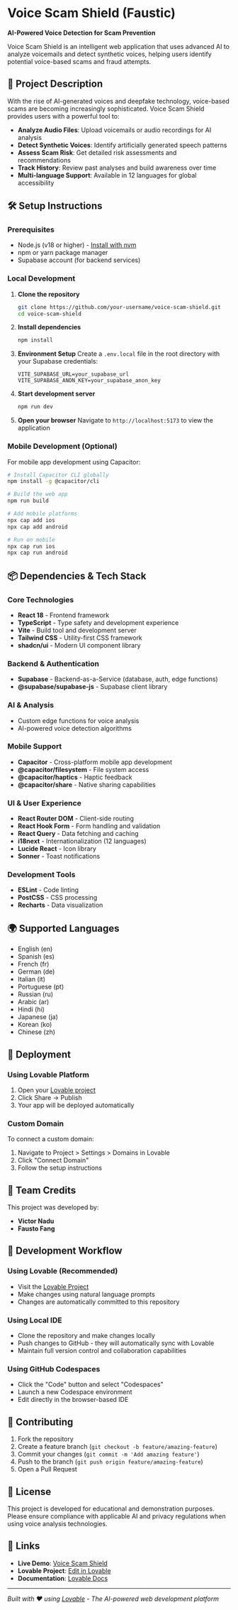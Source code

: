 # Voice Scam Shield (Faustic)

**AI-Powered Voice Detection for Scam Prevention**

Voice Scam Shield is an intelligent web application that uses advanced AI to analyze voicemails and detect synthetic voices, helping users identify potential voice-based scams and fraud attempts.

## 🚀 Project Description

With the rise of AI-generated voices and deepfake technology, voice-based scams are becoming increasingly sophisticated. Voice Scam Shield provides users with a powerful tool to:

- **Analyze Audio Files**: Upload voicemails or audio recordings for AI analysis
- **Detect Synthetic Voices**: Identify artificially generated speech patterns
- **Assess Scam Risk**: Get detailed risk assessments and recommendations
- **Track History**: Review past analyses and build awareness over time
- **Multi-language Support**: Available in 12 languages for global accessibility

## 🛠️ Setup Instructions

### Prerequisites

- Node.js (v18 or higher) - [Install with nvm](https://github.com/nvm-sh/nvm#installing-and-updating)
- npm or yarn package manager
- Supabase account (for backend services)

### Local Development

1. **Clone the repository**
   ```bash
   git clone https://github.com/your-username/voice-scam-shield.git
   cd voice-scam-shield
   ```

2. **Install dependencies**
   ```bash
   npm install
   ```

3. **Environment Setup**
   Create a `.env.local` file in the root directory with your Supabase credentials:
   ```env
   VITE_SUPABASE_URL=your_supabase_url
   VITE_SUPABASE_ANON_KEY=your_supabase_anon_key
   ```

4. **Start development server**
   ```bash
   npm run dev
   ```

5. **Open your browser**
   Navigate to `http://localhost:5173` to view the application

### Mobile Development (Optional)

For mobile app development using Capacitor:

```bash
# Install Capacitor CLI globally
npm install -g @capacitor/cli

# Build the web app
npm run build

# Add mobile platforms
npx cap add ios
npx cap add android

# Run on mobile
npx cap run ios
npx cap run android
```

## 📦 Dependencies & Tech Stack

### Core Technologies
- **React 18** - Frontend framework
- **TypeScript** - Type safety and development experience
- **Vite** - Build tool and development server
- **Tailwind CSS** - Utility-first CSS framework
- **shadcn/ui** - Modern UI component library

### Backend & Authentication
- **Supabase** - Backend-as-a-Service (database, auth, edge functions)
- **@supabase/supabase-js** - Supabase client library

### AI & Analysis
- Custom edge functions for voice analysis
- AI-powered voice detection algorithms

### Mobile Support
- **Capacitor** - Cross-platform mobile app development
- **@capacitor/filesystem** - File system access
- **@capacitor/haptics** - Haptic feedback
- **@capacitor/share** - Native sharing capabilities

### UI & User Experience
- **React Router DOM** - Client-side routing
- **React Hook Form** - Form handling and validation
- **React Query** - Data fetching and caching
- **i18next** - Internationalization (12 languages)
- **Lucide React** - Icon library
- **Sonner** - Toast notifications

### Development Tools
- **ESLint** - Code linting
- **PostCSS** - CSS processing
- **Recharts** - Data visualization

## 🌍 Supported Languages

- English (en)
- Spanish (es)
- French (fr)
- German (de)
- Italian (it)
- Portuguese (pt)
- Russian (ru)
- Arabic (ar)
- Hindi (hi)
- Japanese (ja)
- Korean (ko)
- Chinese (zh)

## 🚀 Deployment

### Using Lovable Platform
1. Open your [Lovable project](https://lovable.dev/projects/40b8a3a9-1416-416a-8277-c5cc54b8f63f)
2. Click Share → Publish
3. Your app will be deployed automatically

### Custom Domain
To connect a custom domain:
1. Navigate to Project > Settings > Domains in Lovable
2. Click "Connect Domain"
3. Follow the setup instructions

## 👥 Team Credits

This project was developed by:

- **Victor Nadu**
- **Fausto Fang**

## 🔧 Development Workflow

### Using Lovable (Recommended)
- Visit the [Lovable Project](https://lovable.dev/projects/40b8a3a9-1416-416a-8277-c5cc54b8f63f)
- Make changes using natural language prompts
- Changes are automatically committed to this repository

### Using Local IDE
- Clone the repository and make changes locally
- Push changes to GitHub - they will automatically sync with Lovable
- Maintain full version control and collaboration capabilities

### Using GitHub Codespaces
- Click the "Code" button and select "Codespaces"
- Launch a new Codespace environment
- Edit directly in the browser-based IDE

## 🤝 Contributing

1. Fork the repository
2. Create a feature branch (`git checkout -b feature/amazing-feature`)
3. Commit your changes (`git commit -m 'Add amazing feature'`)
4. Push to the branch (`git push origin feature/amazing-feature`)
5. Open a Pull Request

## 📄 License

This project is developed for educational and demonstration purposes. Please ensure compliance with applicable AI and privacy regulations when using voice analysis technologies.

## 🔗 Links

- **Live Demo**: [Voice Scam Shield](https://40b8a3a9-1416-416a-8277-c5cc54b8f63f.lovableproject.com/)
- **Lovable Project**: [Edit in Lovable](https://lovable.dev/projects/40b8a3a9-1416-416a-8277-c5cc54b8f63f)
- **Documentation**: [Lovable Docs](https://docs.lovable.dev/)

---

*Built with ❤️ using [Lovable](https://lovable.dev) - The AI-powered web development platform*
